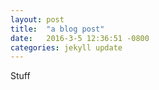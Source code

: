 ```yaml
---
layout: post
title:  "a blog post"
date:   2016-3-5 12:36:51 -0800
categories: jekyll update
---
```

Stuff
